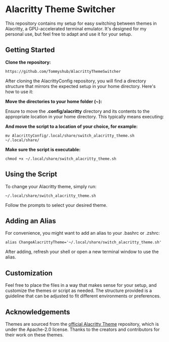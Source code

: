 # Alacritty Theme Switcher

This repository contains my setup for easy switching between themes in Alacritty, a GPU-accelerated terminal emulator. It's designed for my personal use, but feel free to adapt and use it for your setup.

## Getting Started

**Clone the repository:**

```
https://github.com/Tommyshub/AlacrittyThemeSwitcher
```

After cloning the AlacrittyConfig repository, you will find a directory structure that mirrors the expected setup in your home directory. Here's how to use it:

**Move the directories to your home folder (~):**

Ensure to move the **.config/alacritty** directory and its contents to the appropriate location in your home directory. This typically means executing:

**And move the script to a location of your choice, for example:**

```
mv AlacrittyConfig/.local/share/switch_alacritty_theme.sh ~/.local/share/
```

**Make sure the script is executable:**

```
chmod +x ~/.local/share/switch_alacritty_theme.sh
```

## Using the Script

To change your Alacritty theme, simply run:

```
~/.local/share/switch_alacritty_theme.sh
```

Follow the prompts to select your desired theme.

## Adding an Alias

For convenience, you might want to add an alias to your .bashrc or .zshrc:

```
alias ChangeAlacrittyTheme='~/.local/share/switch_alacritty_theme.sh'
```

After adding, refresh your shell or open a new terminal window to use the alias.

## Customization

Feel free to place the files in a way that makes sense for your setup, and customize the themes or script as needed. The structure provided is a guideline that can be adjusted to fit different environments or preferences.

## Acknowledgements

Themes are sourced from the [official Alacritty Theme](https://github.com/alacritty/alacritty-theme/) repository, which is under the Apache-2.0 license. Thanks to the creators and contributors for their work on these themes.
